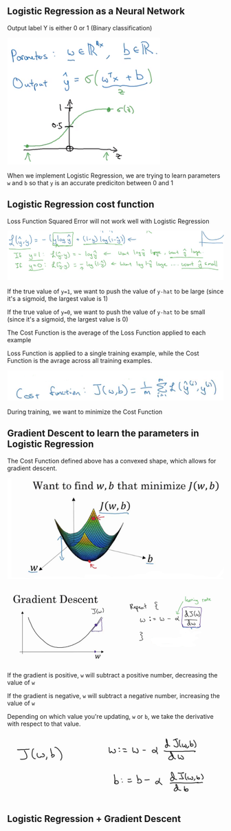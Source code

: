 ## Logistic Regression as a Neural Network

Output label Y is either 0 or 1 (Binary classification)

![alt text][logo3]

[logo3]: 3.png "3"


When we implement Logistic Regression, we are trying to learn parameters `w` and `b` so that `y` is an accurate prediciton between 0 and 1

## Logistic Regression cost function

Loss Function Squared Error will not work well with Logistic Regression

![alt text][logo4]

[logo4]: 4.png "4"

If the true value of `y=1`, we want to push the value of `y-hat` to be large (since it's a sigmoid, the largest value is 1)

If the true value of `y=0`, we want to push the value of `y-hat` to be small (since it's a sigmoid, the largest value is 0)

The Cost Function is the average of the Loss Function applied to each example

Loss Function is applied to a single training example, while the Cost Function is the avrage across all training examples.

![alt text][logo5]

[logo5]: 5.png "5"

During training, we want to minimize the Cost Function

## Gradient Descent to learn the parameters in Logistic Regression

The Cost Function defined above has a convexed shape, which allows for gradient descent.

![alt text][logo6]

[logo6]: 6.png "6"


![alt text][logo7]

[logo7]: 7.png "7"

If the gradient is positive, `w` will subtract a positive number, decreasing the value of `w`

If the gradient is negative, `w` will subtract a negative number, increasing the value of `w`

Depending on which value you're updating, `w` or `b`, we take the derivative with respect to that value.

![alt text][logo8]

[logo8]: 8.png "8"

## Logistic Regression + Gradient Descent

